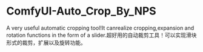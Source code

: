 # ComfyUI-Auto_Crop_By_NPS
A very useful automatic cropping tool!It canrealize cropping,expansion and rotation functions in the form of a slider.超好用的自动裁剪工具！可以实现滑块形式的裁剪，扩展以及旋转功能。
